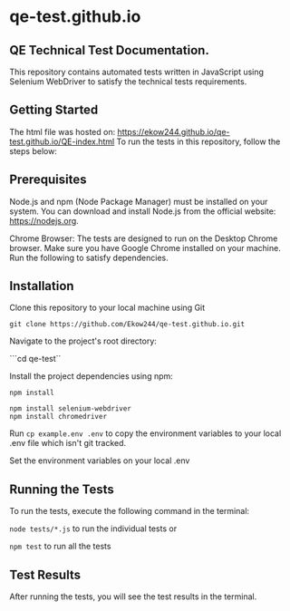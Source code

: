 # qe-test.github.io

## QE Technical Test Documentation.
This repository contains automated tests written in JavaScript using Selenium WebDriver to satisfy the technical tests requirements. 

## Getting Started
The html file was hosted on: https://ekow244.github.io/qe-test.github.io/QE-index.html
To run the tests in this repository, follow the steps below:

## Prerequisites
Node.js and npm (Node Package Manager) must be installed on your system. You can download and install Node.js from the official website: https://nodejs.org.

Chrome Browser: The tests are designed to run on the Desktop Chrome browser. Make sure you have Google Chrome installed on your machine. Run the following to satisfy dependencies.

## Installation
Clone this repository to your local machine using Git

```git clone https://github.com/Ekow244/qe-test.github.io.git```

Navigate to the project's root directory:

```cd qe-test``

Install the project dependencies using npm:

```npm install```

```npm init -y 
npm install selenium-webdriver  
npm install chromedriver 
```
Run
```cp example.env .env``` to copy the environment variables to your local .env file which isn't git tracked.

Set the environment variables on your local .env

## Running the Tests
To run the tests, execute the following command in the terminal:

`node tests/*.js` to run the individual tests
or 

`npm test` to run all the tests

## Test Results
After running the tests, you will see the test results in the terminal.
